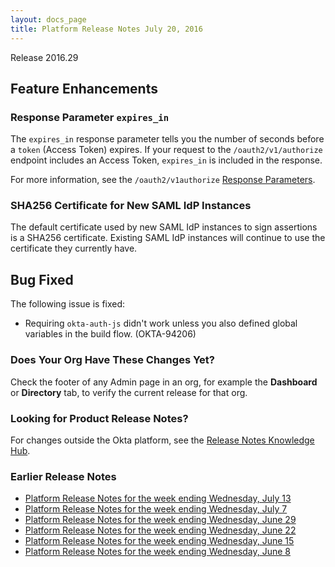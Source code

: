 ```yaml
---
layout: docs_page
title: Platform Release Notes July 20, 2016
---
```


Release 2016.29

## Feature Enhancements
 
### Response Parameter `expires_in`

<!-- OKTA-94115 -->
The `expires_in` response parameter tells you the number of seconds before a `token` (Access Token) expires. If your
request to the `/oauth2/v1/authorize` endpoint includes an Access Token, `expires_in` is included in the response.

For more information, see the `/oauth2/v1authorize` [Response Parameters](http://developer.okta.com/docs/api/resources/oauth2#response-parameters).

### SHA256 Certificate for New SAML IdP Instances

<!-- OKTA-91496 -->
The default certificate used by new SAML IdP instances to sign assertions is a SHA256 certificate. 
Existing SAML IdP instances will continue to use the certificate they currently have.
 
## Bug Fixed

The following issue is fixed:

* Requiring `okta-auth-js` didn't work unless you also defined global variables in the build flow. (OKTA-94206)

### Does Your Org Have These Changes Yet?

Check the footer of any Admin page in an org, for example the **Dashboard** or **Directory** tab, to verify the current release for that org.

### Looking for Product Release Notes?

For changes outside the Okta platform, see the [Release Notes Knowledge Hub](https://support.okta.com/help/articles/Knowledge_Article/Release-Notes-Knowledge-Hub).

### Earlier Release Notes

* [Platform Release Notes for the week ending Wednesday, July 13](platform-release-notes2016-28.html)
* [Platform Release Notes for the week ending Wednesday, July 7](platform-release-notes2016-27.html)
* [Platform Release Notes for the week ending Wednesday, June 29](platform-release-notes2016-26.html)
* [Platform Release Notes for the week ending Wednesday, June 22](platform-release-notes2016-25.html)
* [Platform Release Notes for the week ending Wednesday, June 15](platform-release-notes2016-24.html)
* [Platform Release Notes for the week ending Wednesday, June 8](platform-release-notes2016-23.html)
